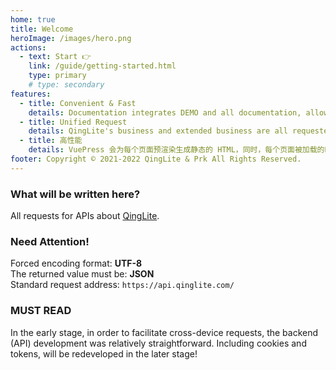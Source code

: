 ```yaml
---
home: true
title: Welcome
heroImage: /images/hero.png
actions:
  - text: Start 👉
    link: /guide/getting-started.html
    type: primary
    # type: secondary
features:
  - title: Convenient & Fast
    details: Documentation integrates DEMO and all documentation, allowing u to greatly improve efficiency in the development process.
  - title: Unified Request
    details: QingLite's business and extended business are all requested by the unified API address.
  - title: 高性能
    details: VuePress 会为每个页面预渲染生成静态的 HTML，同时，每个页面被加载的时候，将作为 SPA 运行。
footer: Copyright © 2021-2022 QingLite & Prk All Rights Reserved.
---
```


### What will be written here?
All requests for APIs about [QingLite](https://www.qinglite.com/ "QingLite").

### Need Attention!
Forced encoding format: **UTF-8**  
The returned value must be: **JSON**  
Standard request address: `https://api.qinglite.com/`

### MUST READ
In the early stage, in order to facilitate cross-device requests, the backend (API) development was relatively straightforward. Including cookies and tokens, will be redeveloped in the later stage!
